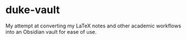 # duke-vault
My attempt at converting my LaTeX notes and other academic workflows into an Obsidian vault for ease of use.
